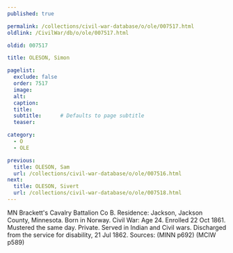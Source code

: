 ```yaml
---
published: true

permalink: /collections/civil-war-database/o/ole/007517.html
oldlink: /CivilWar/db/o/ole/007517.html

oldid: 007517

title: OLESON, Simon

pagelist:
  exclude: false
  order: 7517
  image: 
  alt:
  caption:
  title:
  subtitle:      # Defaults to page subtitle
  teaser:

category: 
  - O 
  - OLE

previous:
  title: OLESON, Sam
  url: /collections/civil-war-database/o/ole/007516.html  
next:
  title: OLESON, Sivert
  url: /collections/civil-war-database/o/ole/007518.html   
---
```

MN Brackett&#39;s Cavalry Battalion Co B. Residence: Jackson, Jackson County, Minnesota. Born in Norway. Civil War: Age 24. Enrolled 22 Oct 1861. Mustered the same day. Private. Served in Indian and Civil wars. Discharged from the service for disability, 21 Jul 1862. Sources: (MINN p692) (MCIW p589)